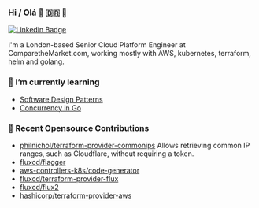 ### Hi / Olá 👋 🇧🇷 🏴󠁧󠁢󠁳󠁣󠁴󠁿

[![Linkedin Badge](https://img.shields.io/badge/-philnichol-blue?style=flat&logo=Linkedin&logoColor=white&link=https://www.linkedin.com/in/phil-nichol-0aa14a55/)](https://www.linkedin.com/in/phil-nichol-0aa14a55/)

I'm a London-based Senior Cloud Platform Engineer at ComparetheMarket.com, working mostly with AWS, kubernetes, terraform, helm and golang.

<!--
**philnichol/philnichol** is a ✨ _special_ ✨ repository because its `README.md` (this file) appears on your GitHub profile.

Here are some ideas to get you started:

- 🔭 I’m currently working on ...
- 🌱 I’m currently learning ...
- 👯 I’m looking to collaborate on ...
- 🤔 I’m looking for help with ...
- 💬 Ask me about ...
- 📫 How to reach me: ...
- 😄 Pronouns: ...
- ⚡ Fun fact: ...
-->


### 🌱 I’m currently learning
- [Software Design Patterns](https://refactoring.guru/design-patterns)
- [Concurrency in Go](https://www.oreilly.com/library/view/concurrency-in-go/9781491941294/)

### 🚀 Recent Opensource Contributions
- [philnichol/terraform-provider-commonips](https://registry.terraform.io/providers/philnichol/commonips/latest/docs) Allows retrieving common IP ranges, such as Cloudflare, without requiring a token.
- [fluxcd/flagger](https://github.com/fluxcd/flagger/commits?author=philnichol)
- [aws-controllers-k8s/code-generator](https://github.com/aws-controllers-k8s/code-generator/commits?author=philnichol)
- [fluxcd/terraform-provider-flux](https://github.com/fluxcd/terraform-provider-flux/commits?author=philnichol)
- [fluxcd/flux2](https://github.com/fluxcd/flux2/commits?author=philnichol)
- [hashicorp/terraform-provider-aws](https://github.com/hashicorp/terraform-provider-aws/commits?author=philnichol)

